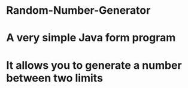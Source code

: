 # Random-Number-Generator
# A very simple Java form program
# It allows you to generate a number between two limits
